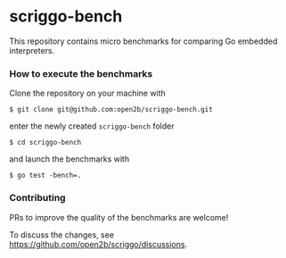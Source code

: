 # scriggo-bench

This repository contains micro benchmarks for comparing Go embedded interpreters.

### How to execute the benchmarks

Clone the repository on your machine with

```shell
$ git clone git@github.com:open2b/scriggo-bench.git
```

enter the newly created `scriggo-bench` folder

```shell
$ cd scriggo-bench
```

and launch the benchmarks with

```shell
$ go test -bench=.
```

### Contributing

PRs to improve the quality of the benchmarks are welcome!

To discuss the changes, see https://github.com/open2b/scriggo/discussions.

